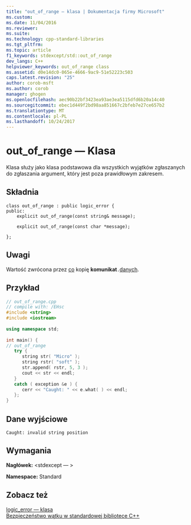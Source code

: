 ```yaml
---
title: "out_of_range — klasa | Dokumentacja firmy Microsoft"
ms.custom: 
ms.date: 11/04/2016
ms.reviewer: 
ms.suite: 
ms.technology: cpp-standard-libraries
ms.tgt_pltfrm: 
ms.topic: article
f1_keywords: stdexcept/std::out_of_range
dev_langs: C++
helpviewer_keywords: out_of_range class
ms.assetid: d0e14dc0-065e-4666-9ac9-51e52223c503
caps.latest.revision: "25"
author: corob-msft
ms.author: corob
manager: ghogen
ms.openlocfilehash: aec90b22bf3423ea93ae3ea5115dfd6b20a14c40
ms.sourcegitcommit: ebec1d449f2bd98aa851667c2bfeb7e27ce657b2
ms.translationtype: MT
ms.contentlocale: pl-PL
ms.lasthandoff: 10/24/2017
---
```

# <a name="outofrange-class"></a>out_of_range — Klasa
Klasa służy jako klasa podstawowa dla wszystkich wyjątków zgłaszanych do zgłaszania argument, który jest poza prawidłowym zakresem.  
  
## <a name="syntax"></a>Składnia  
  
```  
class out_of_range : public logic_error {  
public:  
    explicit out_of_range(const string& message);

    explicit out_of_range(const char *message);

};  
```  
  
## <a name="remarks"></a>Uwagi  
 Wartość zwrócona przez [co](../standard-library/exception-class.md) kopię **komunikat**`.`[danych](../standard-library/basic-string-class.md#data).  
  
## <a name="example"></a>Przykład  
  
```cpp  
// out_of_range.cpp  
// compile with: /EHsc  
#include <string>  
#include <iostream>  
  
using namespace std;  
  
int main() {  
// out_of_range  
   try {  
      string str( "Micro" );  
      string rstr( "soft" );  
      str.append( rstr, 5, 3 );  
      cout << str << endl;  
   }  
   catch ( exception &e ) {  
      cerr << "Caught: " << e.what( ) << endl;  
   };  
}  
```  
  
## <a name="output"></a>Dane wyjściowe  
  
```  
Caught: invalid string position  
```  
  
## <a name="requirements"></a>Wymagania  
 **Nagłówek:** \<stdexcept — >  
  
 **Namespace:** Standard  
  
## <a name="see-also"></a>Zobacz też  
 [logic_error — klasa](../standard-library/logic-error-class.md)   
 [Bezpieczeństwo wątku w standardowej bibliotece C++](../standard-library/thread-safety-in-the-cpp-standard-library.md)

